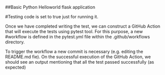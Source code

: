 ##Basic Python Helloworld flask application

#Testing code is set to true just for running it.

Once we have completed writing the test, we can construct a GitHub Action that will execute the tests using pytest tool. For this purpose, a new #workflow is defined in the pytest.yml file within the .github/workflows directory.

To trigger the workflow a new commit is necessary (e.g. editing the README.md fie). On the successful execution of the GitHub Action, we should see an output mentioning that all the test passed successfully (as expected)
